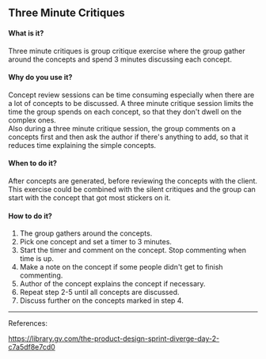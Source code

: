 ## Three Minute Critiques

#### What is it?
Three minute critiques is group critique exercise where the group gather around the concepts and spend 3 minutes discussing each concept.

#### Why do you use it?
Concept review sessions can be time consuming especially when there are a lot of concepts to be discussed. A three minute critique session limits the time the group spends on each concept, so that they don't dwell on the complex ones. <br>
Also during a three minute critique session, the group comments on a concepts first and then ask the author if there's anything to add, so that it reduces time explaining the simple concepts. 

#### When to do it?
After concepts are generated, before reviewing the concepts with the client. This exercise could be combined with the silent critiques and the group can start with the concept that got most stickers on it.

#### How to do it?
1. The group gathers around the concepts.
2. Pick one concept and set a timer to 3 minutes.
3. Start the timer and comment on the concept. Stop commenting when time is up. 
4. Make a note on the concept if some people didn't get to finish commenting.
5. Author of the concept explains the concept if necessary.
6. Repeat step 2-5 until all concepts are discussed.
7. Discuss further on the concepts marked in step 4.

---

References: 

https://library.gv.com/the-product-design-sprint-diverge-day-2-c7a5df8e7cd0

